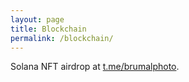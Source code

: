 ```yaml
---
layout: page
title: Blockchain
permalink: /blockchain/
---
```

Solana NFT airdrop at [t.me/brumalphoto](https://t.me/brumalphoto).